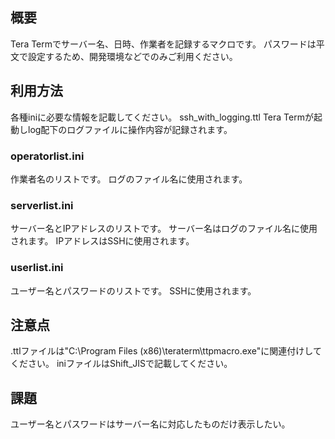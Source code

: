 ## 概要

Tera Termでサーバー名、日時、作業者を記録するマクロです。
パスワードは平文で設定するため、開発環境などでのみご利用ください。

## 利用方法

各種iniに必要な情報を記載してください。
ssh_with_logging.ttl
Tera Termが起動しlog配下のログファイルに操作内容が記録されます。

### operatorlist.ini

作業者名のリストです。
ログのファイル名に使用されます。

### serverlist.ini

サーバー名とIPアドレスのリストです。
サーバー名はログのファイル名に使用されます。
IPアドレスはSSHに使用されます。

### userlist.ini

ユーザー名とパスワードのリストです。
SSHに使用されます。

## 注意点

.ttlファイルは"C:\Program Files (x86)\teraterm\ttpmacro.exe"に関連付けしてください。
iniファイルはShift_JISで記載してください。

## 課題

ユーザー名とパスワードはサーバー名に対応したものだけ表示したい。

